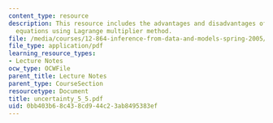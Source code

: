```yaml
---
content_type: resource
description: This resource includes the advantages and disadvantages of solving the
  equations using Lagrange multiplier method.
file: /media/courses/12-864-inference-from-data-and-models-spring-2005/0bb403b68c438cd944c23ab8495383ef_uncertainty_5_5.pdf
file_type: application/pdf
learning_resource_types:
- Lecture Notes
ocw_type: OCWFile
parent_title: Lecture Notes
parent_type: CourseSection
resourcetype: Document
title: uncertainty_5_5.pdf
uid: 0bb403b6-8c43-8cd9-44c2-3ab8495383ef
---
```

